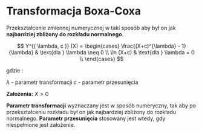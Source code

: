 # Transformacja Boxa-Coxa

Przekształcenie zmiennej numerycznej w taki sposób aby był on jak **najbardziej zbliżony do rozkładu normalnego**.

$$
Y^{( \lambda, c )} (X) = 
    \begin{cases}
      \frac{(X+c)^{\lambda} - 1}{\lambda} & \text{dla } \lambda \neq 0 \\
      \ln (X+c) & \text{dla } \lambda = 0 \\
    \end{cases} 
$$ 

gdzie :

$\lambda$ - parametr transformacji
$c$ - parametr przesunięcia

**Założenia:** $X>0$

**Parametr transformacji** wyznaczany jest w sposób numeryczny, tak aby po przekształceniu rozkładu był on jak najbardziej zbliżony do rozkładu normalnego.
**Parametr przesunięcia** stosowany jest wtedy, gdy niespełnione jest założenie.